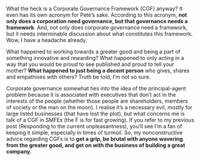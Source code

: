 <p>What the heck is a Corporate Governance Framework (CGF) anyway? It even has its own acronym for Pete&#8217;s sake. According to this acronym, <strong>not only does a corporation need governance, but that governance needs a framework</strong>. And, not only does corporate governance need a framework, but it needs interminable discussion about what constitutes this framework. Wow, I have a headache already.</p><p>What happened to working towards a greater good and being a part of something innovative and rewarding? What happened to only acting in a way that you would be proud to see published and proud to tell your mother? <strong>What happened to just being a decent person</strong> who gives, shares and empathises with others? Truth be told, I&#8217;m not so sure.</p><p>Corporate governance somewhat ties into the idea of the principal-agent problem because it is associated with executives that don&#8217;t act in the interests of the people (whether those people are shareholders, members of society or the man on the moon). I realise it&#8217;s a necessary evil, mostly for large listed businesses (that have lost the plot), but what concerns me is talk of a CGF in SMFEs (the F is for fast growing). If you refer to my previous post (Responding to the current unpleasantness), you&#8217;ll see I&#8217;m a fan of keeping it simple, especially in times of turmoil. So, my nonconstructive advice regarding CGFs is to <strong>get a grip, be brutal with anyone wavering from the greater good, and get on with the business of building a great company.</strong></p>
